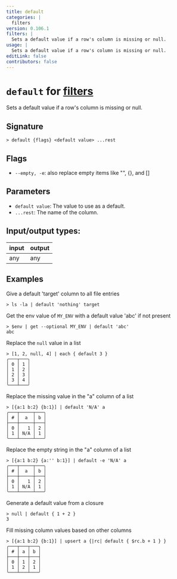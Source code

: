 ```yaml
---
title: default
categories: |
  filters
version: 0.106.1
filters: |
  Sets a default value if a row's column is missing or null.
usage: |
  Sets a default value if a row's column is missing or null.
editLink: false
contributors: false
---
```

<!-- This file is automatically generated. Please edit the command in https://github.com/nushell/nushell instead. -->

# `default` for [filters](/commands/categories/filters.md)

<div class='command-title'>Sets a default value if a row&#x27;s column is missing or null.</div>

## Signature

```> default {flags} <default value> ...rest```

## Flags

 -  `--empty, -e`: also replace empty items like "", {}, and []

## Parameters

 -  `default value`: The value to use as a default.
 -  `...rest`: The name of the column.


## Input/output types:

| input | output |
| ----- | ------ |
| any   | any    |
## Examples

Give a default 'target' column to all file entries
```nu
> ls -la | default 'nothing' target

```

Get the env value of `MY_ENV` with a default value 'abc' if not present
```nu
> $env | get --optional MY_ENV | default 'abc'
abc
```

Replace the `null` value in a list
```nu
> [1, 2, null, 4] | each { default 3 }
╭───┬───╮
│ 0 │ 1 │
│ 1 │ 2 │
│ 2 │ 3 │
│ 3 │ 4 │
╰───┴───╯

```

Replace the missing value in the "a" column of a list
```nu
> [{a:1 b:2} {b:1}] | default 'N/A' a
╭───┬─────┬───╮
│ # │  a  │ b │
├───┼─────┼───┤
│ 0 │   1 │ 2 │
│ 1 │ N/A │ 1 │
╰───┴─────┴───╯

```

Replace the empty string in the "a" column of a list
```nu
> [{a:1 b:2} {a:'' b:1}] | default -e 'N/A' a
╭───┬─────┬───╮
│ # │  a  │ b │
├───┼─────┼───┤
│ 0 │   1 │ 2 │
│ 1 │ N/A │ 1 │
╰───┴─────┴───╯

```

Generate a default value from a closure
```nu
> null | default { 1 + 2 }
3
```

Fill missing column values based on other columns
```nu
> [{a:1 b:2} {b:1}] | upsert a {|rc| default { $rc.b + 1 } }
╭───┬───┬───╮
│ # │ a │ b │
├───┼───┼───┤
│ 0 │ 1 │ 2 │
│ 1 │ 2 │ 1 │
╰───┴───┴───╯

```
